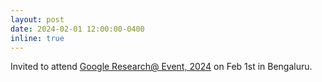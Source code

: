 ```yaml
---
layout: post
date: 2024-02-01 12:00:00-0400
inline: true
---
```


Invited to attend <a href="https://sites.google.com/view/researchweek24/home?authuser=0">Google Research@ Event, 2024</a> on Feb 1st in Bengaluru.
